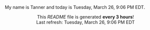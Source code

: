 My name is Tanner and today is Tuesday, March 26, 9:06 PM EDT.

<p align="center">This <i>README</i> file is generated <b>every 3 hours</b>!</br>Last refresh: Tuesday, March 26, 9:06 PM EDT<br /></p>
